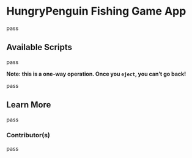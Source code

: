 # HungryPenguin Fishing Game App

pass

## Available Scripts

pass


**Note: this is a one-way operation. Once you `eject`, you can’t go back!**

pass

## Learn More

pass

### Contributor(s)

pass
